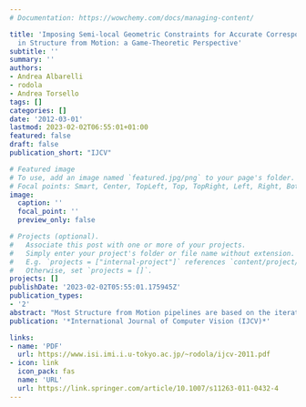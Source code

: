 ```yaml
---
# Documentation: https://wowchemy.com/docs/managing-content/

title: 'Imposing Semi-local Geometric Constraints for Accurate Correspondences Selection
  in Structure from Motion: a Game-Theoretic Perspective'
subtitle: ''
summary: ''
authors:
- Andrea Albarelli
- rodola
- Andrea Torsello
tags: []
categories: []
date: '2012-03-01'
lastmod: 2023-02-02T06:55:01+01:00
featured: false
draft: false
publication_short: "IJCV"

# Featured image
# To use, add an image named `featured.jpg/png` to your page's folder.
# Focal points: Smart, Center, TopLeft, Top, TopRight, Left, Right, BottomLeft, Bottom, BottomRight.
image:
  caption: ''
  focal_point: ''
  preview_only: false

# Projects (optional).
#   Associate this post with one or more of your projects.
#   Simply enter your project's folder or file name without extension.
#   E.g. `projects = ["internal-project"]` references `content/project/deep-learning/index.md`.
#   Otherwise, set `projects = []`.
projects: []
publishDate: '2023-02-02T05:55:01.175945Z'
publication_types:
- '2'
abstract: "Most Structure from Motion pipelines are based on the iterative refinement of an initial batch of feature correspondences. Typically this is performed by selecting a set of match candidates based on their photometric similarity; an initial estimate of camera intrinsic and extrinsic parameters is then computed by minimizing the reprojection error. Finally, outliers in the initial correspondences are filtered by enforcing some global geometric property such as the epipolar constraint. In the literature many different approaches have been proposed to deal with each of these three steps, but almost invariably they separate the first inlier selection step, which is based only on local image properties, from the enforcement of global geometric consistency. Unfortunately, these two steps are not independent since outliers can lead to inaccurate parameter estimation or even prevent convergence, leading to the well known sensitivity of all filtering approaches to the number of outliers, especially in the presence of structured noise, which can arise, for example, when the images present several repeated patterns. In this paper we introduce a novel stereo correspondence selection scheme that casts the problem into a Game-Theoretic framework in order to guide the inlier selection towards a consistent subset of correspondences. This is done by enforcing geometric constraints that do not depend on full knowledge of the motion parameters but rather on some semi-local property that can be estimated from the local appearance of the image features. The practical effectiveness of the proposed approach is confirmed by an extensive set of experiments and comparisons with state-of-the-art techniques."
publication: '*International Journal of Computer Vision (IJCV)*'

links:
- name: 'PDF'
  url: https://www.isi.imi.i.u-tokyo.ac.jp/~rodola/ijcv-2011.pdf
- icon: link
  icon_pack: fas
  name: 'URL'
  url: https://link.springer.com/article/10.1007/s11263-011-0432-4
---
```

